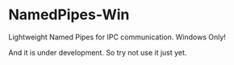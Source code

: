 # NamedPipes-Win
Lightweight Named Pipes for IPC communication. Windows Only!

And it is under development. So try not use it just yet.
